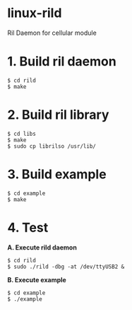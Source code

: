 # linux-rild
Ril Daemon for cellular module

# 1. Build ril daemon 
```
$ cd rild
$ make
```
# 2. Build ril library
```
$ cd libs
$ make
$ sudo cp librilso /usr/lib/
```
# 3. Build example
```
$ cd example
$ make
```
# 4. Test
**A. Execute rild daemon**  
```
$ cd rild
$ sudo ./rild -dbg -at /dev/ttyUSB2 &
```
**B. Execute example**  
```
$ cd example
$ ./example
```
